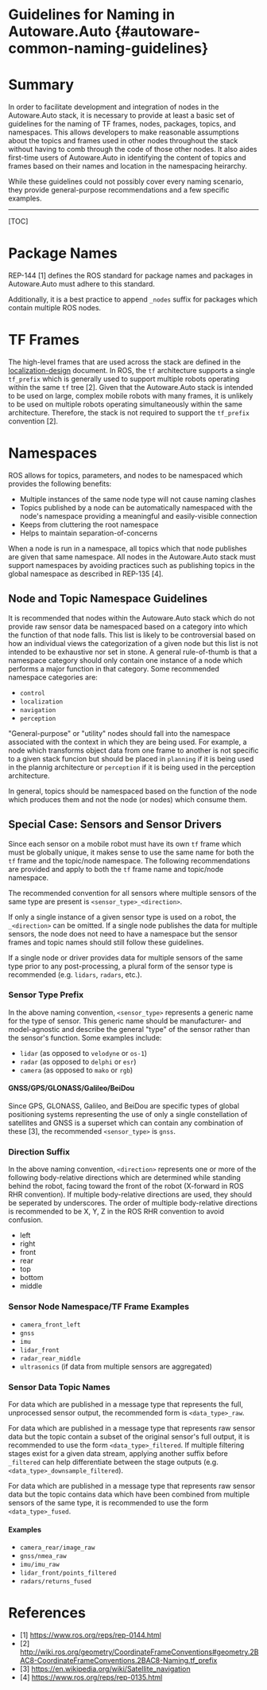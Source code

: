 Guidelines for Naming in Autoware.Auto {#autoware-common-naming-guidelines}
===========================================================================================================

# Summary

In order to facilitate development and integration of nodes in the Autoware.Auto stack, it is necessary to provide at least a basic set of guidelines for the naming of TF frames, nodes, packages, topics, and namespaces.
This allows developers to make reasonable assumptions about the topics and frames used in other nodes throughout the stack without having to comb through the code of those other nodes.
It also aides first-time users of Autoware.Auto in identifying the content of topics and frames based on their names and location in the namespacing heirarchy.

While these guidelines could not possibly cover every naming scenario, they provide general-purpose recommendations and a few specific examples.

---

[TOC]

# Package Names

REP-144 [1] defines the ROS standard for package names and packages in Autoware.Auto must adhere to this standard.

Additionally, it is a best practice to append `_nodes` suffix for packages which contain multiple ROS nodes.

# TF Frames

The high-level frames that are used across the stack are defined in the <a href="localization-design.html">localization-design</a> document.
In ROS, the `tf` architecture supports a single `tf_prefix` which is generally used to support multiple robots operating within the same `tf` tree [2].
Given that the Autoware.Auto stack is intended to be used on large, complex mobile robots with many frames, it is unlikely to be used on multiple robots operating simultaneously within the same architecture.
Therefore, the stack is not required to support the `tf_prefix` convention [2].

# Namespaces

ROS allows for topics, parameters, and nodes to be namespaced which provides the following benefits:

- Multiple instances of the same node type will not cause naming clashes
- Topics published by a node can be automatically namespaced with the node's namespace providing a meaningful and easily-visible connection
- Keeps from cluttering the root namespace
- Helps to maintain separation-of-concerns

When a node is run in a namespace, all topics which that node publishes are given that same namespace.
All nodes in the Autoware.Auto stack must support namespaces by avoiding practices such as publishing topics in the global namespace as described in REP-135 [4].

## Node and Topic Namespace Guidelines

It is recommended that nodes within the Autoware.Auto stack which do not provide raw sensor data be namespaced based on a category into which the function of that node falls.
This list is likely to be controversial based on how an individual views the categorization of a given node but this list is not intended to be exhaustive nor set in stone.
A general rule-of-thumb is that a namespace category should only contain one instance of a node which performs a major function in that category.
Some recommended namespace categories are:

- `control`
- `localization`
- `navigation`
- `perception`

"General-purpose" or "utility" nodes should fall into the namespace associated with the context in which they are being used.
For example, a node which transforms object data from one frame to another is not specific to a given stack funcion but should be placed in `planning` if it is being used in the plannig architecture or `perception` if it is being used in the perception architecture.

In general, topics should be namespaced based on the function of the node which produces them and not the node (or nodes) which consume them.

## Special Case: Sensors and Sensor Drivers

Since each sensor on a mobile robot must have its own `tf` frame which must be globally unique, it makes sense to use the same name for both the `tf` frame and the topic/node namespace.
The following recommendations are provided and apply to both the `tf` frame name and topic/node namespace.

The recommended convention for all sensors where multiple sensors of the same type are present is `<sensor_type>_<direction>`.

If only a single instance of a given sensor type is used on a robot, the `_<direction>` can be omitted.
If a single node publishes the data for multiple sensors, the node does not need to have a namespace but the sensor frames and topic names should still follow these guidelines.

If a single node or driver provides data for multiple sensors of the same type prior to any post-processing, a plural form of the sensor type is recommended (e.g. `lidars`, `radars`, etc.).

### Sensor Type Prefix

In the above naming convention, `<sensor_type>` represents a generic name for the type of sensor.
This generic name should be manufacturer- and model-agnostic and describe the general "type" of the sensor rather than the sensor's function.
Some examples include:

- `lidar` (as opposed to `velodyne` or `os-1`)
- `radar` (as opposed to `delphi` or `esr`)
- `camera` (as opposed to `mako` or `rgb`)

#### GNSS/GPS/GLONASS/Galileo/BeiDou

Since GPS, GLONASS, Galileo, and BeiDou are specific types of global positioning systems representing the use of only a single constellation of satellites and GNSS is a superset which can contain any combination of these [3], the recommended `<sensor_type>` is `gnss`.

### Direction Suffix

In the above naming convention, `<direction>` represents one or more of the following body-relative directions which are determined while standing behind the robot, facing toward the front of the robot (X-forward in ROS RHR convention).
If multiple body-relative directions are used, they should be seperated by underscores.
The order of multiple body-relative directions is recommended to be X, Y, Z in the ROS RHR convention to avoid confusion.

- left
- right
- front
- rear
- top
- bottom
- middle

### Sensor Node Namespace/TF Frame Examples

- `camera_front_left`
- `gnss`
- `imu`
- `lidar_front`
- `radar_rear_middle`
- `ultrasonics` (if data from multiple sensors are aggregated)

### Sensor Data Topic Names

For data which are published in a message type that represents the full, unprocessed sensor output, the recommended form is `<data_type>_raw`.

For data which are published in a message type that represents raw sensor data but the topic contain a subset of the original sensor's full output, it is recommended to use the form `<data_type>_filtered`.
If multiple filtering stages exist for a given data stream, applying another suffix before `_filtered` can help differentiate between the stage outputs (e.g.  `<data_type>_downsample_filtered`).

For data which are published in a message type that represents raw sensor data but the topic contains data which have been combined from multiple sensors of the same type, it is recommended to use the form `<data_type>_fused`.

#### Examples

- `camera_rear/image_raw`
- `gnss/nmea_raw`
- `imu/imu_raw`
- `lidar_front/points_filtered`
- `radars/returns_fused`

# References
- [1] https://www.ros.org/reps/rep-0144.html
- [2] http://wiki.ros.org/geometry/CoordinateFrameConventions#geometry.2BAC8-CoordinateFrameConventions.2BAC8-Naming.tf_prefix
- [3] https://en.wikipedia.org/wiki/Satellite_navigation
- [4] https://www.ros.org/reps/rep-0135.html
